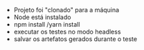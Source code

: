 

- Projeto foi "clonado" para a máquina
- Node está instalado
- npm install /yarn install
- executar os testes no modo headless
- salvar os artefatos gerados durante o teste
